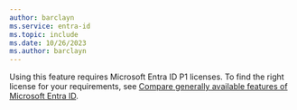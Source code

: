 ```yaml
---
author: barclayn
ms.service: entra-id
ms.topic: include
ms.date: 10/26/2023
ms.author: barclayn
---
```


Using this feature requires Microsoft Entra ID P1 licenses. To find the right license for your requirements, see [Compare generally available features of Microsoft Entra ID](https://www.microsoft.com/security/business/microsoft-entra-pricing).